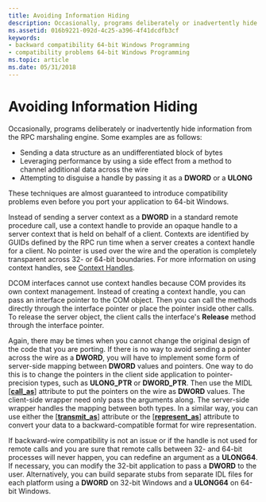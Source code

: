 ```yaml
---
title: Avoiding Information Hiding
description: Occasionally, programs deliberately or inadvertently hide information from the RPC marshaling engine.
ms.assetid: 016b9221-092d-4c25-a396-4f41dcdfb3cf
keywords:
- backward compatibility 64-bit Windows Programming
- compatibility problems 64-bit Windows Programming
ms.topic: article
ms.date: 05/31/2018
---
```


# Avoiding Information Hiding

Occasionally, programs deliberately or inadvertently hide information from the RPC marshaling engine. Some examples are as follows:

-   Sending a data structure as an undifferentiated block of bytes
-   Leveraging performance by using a side effect from a method to channel additional data across the wire
-   Attempting to disguise a handle by passing it as a **DWORD** or a **ULONG**

These techniques are almost guaranteed to introduce compatibility problems even before you port your application to 64-bit Windows.

Instead of sending a server context as a **DWORD** in a standard remote procedure call, use a context handle to provide an opaque handle to a server context that is held on behalf of a client. Contexts are identified by GUIDs defined by the RPC run time when a server creates a context handle for a client. No pointer is used over the wire and the operation is completely transparent across 32- or 64-bit boundaries. For more information on using context handles, see [Context Handles](/windows/desktop/Rpc/context-handles).

DCOM interfaces cannot use context handles because COM provides its own context management. Instead of creating a context handle, you can pass an interface pointer to the COM object. Then you can call the methods directly through the interface pointer or place the pointer inside other calls. To release the server object, the client calls the interface's **Release** method through the interface pointer.

Again, there may be times when you cannot change the original design of the code that you are porting. If there is no way to avoid sending a pointer across the wire as a **DWORD**, you will have to implement some form of server-side mapping between **DWORD** values and pointers. One way to do this is to change the pointers in the client side application to pointer-precision types, such as **ULONG\_PTR** or **DWORD\_PTR**. Then use the MIDL \[[**call\_as**](/windows/desktop/Midl/call-as)\] attribute to put the pointers on the wire as **DWORD** values. The client-side wrapper need only pass the arguments along. The server-side wrapper handles the mapping between both types. In a similar way, you can use either the \[[**transmit\_as**](/windows/desktop/Midl/transmit-as)\] attribute or the \[[**represent\_as**](/windows/desktop/Midl/represent-as)\] attribute to convert your data to a backward-compatible format for wire representation.

If backward-wire compatibility is not an issue or if the handle is not used for remote calls and you are sure that remote calls between 32- and 64-bit processes will never happen, you can redefine an argument as a **ULONG64**. If necessary, you can modify the 32-bit application to pass a **DWORD** to the user. Alternatively, you can build separate stubs from separate IDL files for each platform using a **DWORD** on 32-bit Windows and a **ULONG64** on 64-bit Windows.

 

 